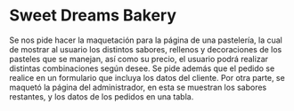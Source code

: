# Sweet Dreams Bakery 
Se nos pide hacer la maquetación para la página de una pastelería, la cual de mostrar al usuario los distintos sabores, rellenos y decoraciones de los pasteles que se manejan, así como su precio, el usuario podrá realizar distintas combinaciones según desee. Se pide además que el pedido se realice en un formulario que incluya los datos del cliente. Por otra parte, se maquetó la página del administrador, en esta se muestran los sabores restantes, y los datos de los pedidos en una tabla.
